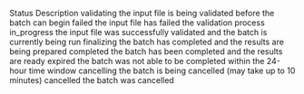 
Status	Description
validating	the input file is being validated before the batch can begin
failed	the input file has failed the validation process
in_progress	the input file was successfully validated and the batch is currently being run
finalizing	the batch has completed and the results are being prepared
completed	the batch has been completed and the results are ready
expired	the batch was not able to be completed within the 24-hour time window
cancelling	the batch is being cancelled (may take up to 10 minutes)
cancelled	the batch was cancelled